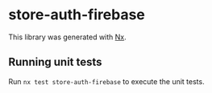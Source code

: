 # store-auth-firebase

This library was generated with [Nx](https://nx.dev).

## Running unit tests

Run `nx test store-auth-firebase` to execute the unit tests.
